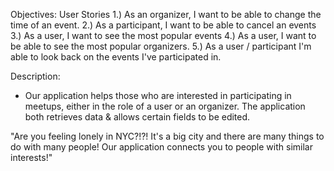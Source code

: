 Objectives:
User Stories
1.) As an organizer, I want to be able to change the time of an event.
2.) As a participant, I want to be able to cancel an events
3.) As a user, I want to see the most popular events
4.) As a user, I want to be able to see the most popular organizers.
5.) As a user / participant I'm able to look back on the events I've participated in.  

Description:
- Our application helps those who are interested in participating in meetups, either in the role of a user or an organizer. The application both retrieves data & allows certain fields to be edited.


"Are you feeling lonely in NYC?!?! It's a big city and there are many things to do with many people! Our application connects you to people with similar interests!"
